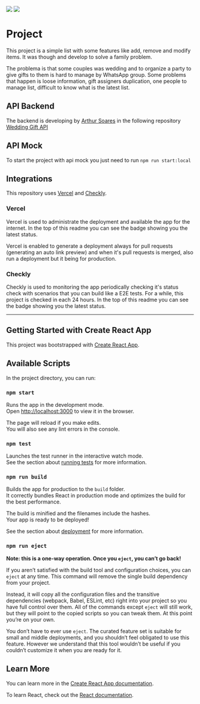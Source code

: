 ![](https://vercelbadge.vercel.app/api/pedroSoaresll/wedding-gifts)
![](https://api.checklyhq.com/v1/badges/checks/f4d841b1-83af-42c3-bca1-482b27d34925?style=flat&theme=default)

# Project

This project is a simple list with some features like add, remove and modify items. It was though and develop to solve a family problem.

The problema is that some couples was wedding and to organize a party to give gifts to them is hard to manage by WhatsApp group. Some problems that happen is loose information, gift assigners duplication, one people to manage list, difficult to know what is the latest list.

## API Backend

The backend is developing by [Arthur Soares](https://github.com/Arthur-ext) in the following repository [Wedding Gift API](https://github.com/Arthur-ext/wedding-gifts-api)

## API Mock

To start the project with api mock you just need to run `npm run start:local`

## Integrations
This repository uses [Vercel](https://vercel.com) and [Checkly](https://www.checklyhq.com).

### Vercel
Vercel is used to administrate the deployment and available the app for the internet. In the top of this readme you can see the badge showing you the latest status.

Vercel is enabled to generate a deployment always for pull requests (generating an auto link preview) and when it's pull requests is merged, also run a deployment but it being for production.

### Checkly
Checkly is used to monitoring the app periodically checking it's status check with scenarios that you can build like a E2E tests. For a while, this project is checked in each 24 hours. In the top of this readme you can see the badge showing you the latest status.

---

## Getting Started with Create React App

This project was bootstrapped with [Create React App](https://github.com/facebook/create-react-app).

## Available Scripts

In the project directory, you can run:

### `npm start`

Runs the app in the development mode.\
Open [http://localhost:3000](http://localhost:3000) to view it in the browser.

The page will reload if you make edits.\
You will also see any lint errors in the console.

### `npm test`

Launches the test runner in the interactive watch mode.\
See the section about [running tests](https://facebook.github.io/create-react-app/docs/running-tests) for more information.

### `npm run build`

Builds the app for production to the `build` folder.\
It correctly bundles React in production mode and optimizes the build for the best performance.

The build is minified and the filenames include the hashes.\
Your app is ready to be deployed!

See the section about [deployment](https://facebook.github.io/create-react-app/docs/deployment) for more information.

### `npm run eject`

**Note: this is a one-way operation. Once you `eject`, you can’t go back!**

If you aren’t satisfied with the build tool and configuration choices, you can `eject` at any time. This command will remove the single build dependency from your project.

Instead, it will copy all the configuration files and the transitive dependencies (webpack, Babel, ESLint, etc) right into your project so you have full control over them. All of the commands except `eject` will still work, but they will point to the copied scripts so you can tweak them. At this point you’re on your own.

You don’t have to ever use `eject`. The curated feature set is suitable for small and middle deployments, and you shouldn’t feel obligated to use this feature. However we understand that this tool wouldn’t be useful if you couldn’t customize it when you are ready for it.

## Learn More

You can learn more in the [Create React App documentation](https://facebook.github.io/create-react-app/docs/getting-started).

To learn React, check out the [React documentation](https://reactjs.org/).
